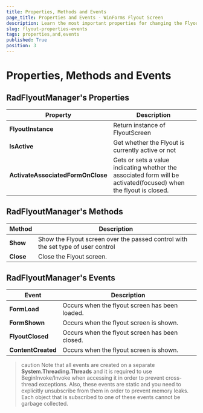 ```yaml
---
title: Properties, Methods and Events
page_title: Properties and Events - WinForms Flyout Screen
description: Learn the most important properties for changing the Flyout Screen appearance and behavior.
slug: flyout-properties-events
tags: properties,and,events
published: True
position: 3
---
```


# Properties, Methods and Events

## RadFlyoutManager's Properties

|Property|Description|
|----|----|
|**FlyoutInstance**|Return instance of FlyoutScreen|
|**IsActive**|Get whether the Flyout is currently active or not|
|**ActivateAssociatedFormOnClose**|Gets or sets a value indicating whether the associated form will be activated(focused) when the flyout is closed.|

## RadFlyoutManager's Methods

|Method|Description|
|----|----|
|**Show**|Show the Flyout screen over the passed control with the set type of user control|
|**Close**|Close the Flyout screen.|

## RadFlyoutManager's Events

|Event|Description|
|----|----|
|**FormLoad**|Occurs when the flyout screen has been loaded.|
|**FormShown**|Occurs when the flyout screen is shown.|
|**FlyoutClosed**|Occurs when the flyout screen has been closed.|
|**ContentCreated**|Occurs when the flyout screen is shown.|

>caution Note that all events are created on a separate __System.Threading.Threads__ and it is required to use BeginInvoke/Invoke when accessing it in order to prevent cross-thread exceptions. Also, these events are static and you need to explicitly unsubscribe from them in order to prevent memory leaks. Each object that is subscribed to one of these events cannot be garbage collected.


